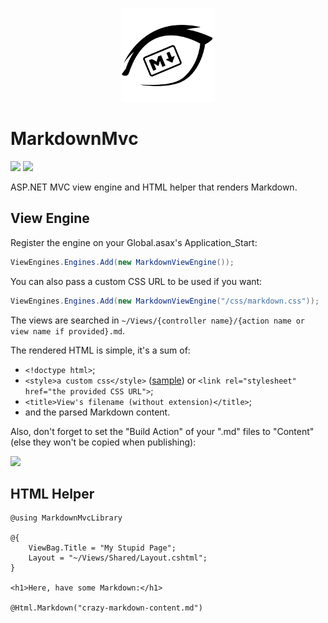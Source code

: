 <p align="center">
    <a href="#markdownmvc">
        <img alt="logo" src="Assets/logo.png">
    </a>
</p>

# MarkdownMvc

[![][build-img]][build]
[![][nuget-img]][nuget]

ASP.NET MVC view engine and HTML helper that renders Markdown.

[build]:     https://ci.appveyor.com/project/TallesL/net-MarkdownMvc
[build-img]: https://ci.appveyor.com/api/projects/status/github/tallesl/net-MarkdownMvc?svg=true
[nuget]:     https://www.nuget.org/packages/MarkdownMvc
[nuget-img]: https://badge.fury.io/nu/markdownmvc.svg

## View Engine

Register the engine on your Global.asax's Application_Start:

```cs
ViewEngines.Engines.Add(new MarkdownViewEngine());
```

You can also pass a custom CSS URL to be used if you want:

```cs
ViewEngines.Engines.Add(new MarkdownViewEngine("/css/markdown.css"));
```

The views are searched in `~/Views/{controller name}/{action name or view name if provided}.md`.

The rendered HTML is simple, it's a sum of:

* `<!doctype html>`;
* `<style>a custom css</style>` ([sample]) or `<link rel="stylesheet" href="the provided CSS URL">`;
* `<title>View's filename (without extension)</title>`;
* and the parsed Markdown content.

Also, don't forget to set the "Build Action" of your ".md" files to "Content" (else they won't be copied when
publishing):

![][build-action]

[sample]:       https://rawgit.com/tallesl/net-MarkdownMvc/master/Assets/sample.html
[build-action]: Assets/build-action.png

## HTML Helper

```
@using MarkdownMvcLibrary

@{
    ViewBag.Title = "My Stupid Page";
    Layout = "~/Views/Shared/Layout.cshtml";
}

<h1>Here, have some Markdown:</h1>

@Html.Markdown("crazy-markdown-content.md")
```